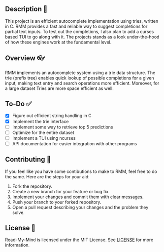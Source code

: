## Description 📄
This project is an efficient autocomplete implementation using tries, written in C. RMM provides a fast and reliable way to suggest completions for partial text inputs. To test out the completions, I also plan to add a curses based TUI to go along with it. The projects stands as a look under-the-hood of how these engines work at the fundamental level.

## Overview 👓
RMM implements an autocomplete system using a trie data structure. The trie (prefix tree) enables quick lookup of possible completions for a given input, making text entry and search operations more efficient. Moreover, for a large dataset Tries are more space efficient as well.

## To-Do ✅
- [x] Figure out efficient string handling in C
- [x] Implement the trie interface
- [ ] Implement some way to retrieve top 5 predictions
- [ ] Optimize for the entire dataset
- [ ] Implement a TUI using ncurses
- [ ] API documentation for easier integration with other programs

## Contributing 🤝
If you feel like you have some contibutions to make to RMM, feel free to do the same. Here are the steps for your aid:
1. Fork the repository.
2. Create a new branch for your feature or bug fix.
3. Implement your changes and commit them with clear messages.
4. Push your branch to your forked repository.
5. Open a pull request describing your changes and the problem they solve.

## License 📃
Read-My-Mind is licensed under the MIT License. See [LICENSE](LICENSE) for more information.
